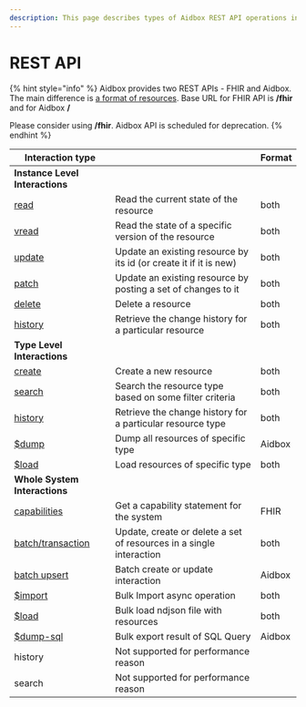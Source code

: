 ```yaml
---
description: This page describes types of Aidbox REST API operations in general
---
```


# REST API

{% hint style="info" %}
Aidbox provides two REST APIs - FHIR and Aidbox. The main difference is [a format of resources](../../storage-1/other/aidbox-and-fhir-formats.md). Base URL for FHIR API is **/fhir** and for Aidbox **/**

Please consider using **/fhir**. Aidbox API is scheduled for deprecation.
{% endhint %}

| Interaction type                                       |                                                                     | Format |
| ------------------------------------------------------ | ------------------------------------------------------------------- | ------ |
| **Instance Level Interactions**                        |                                                                     |        |
| [read](crud-1/read.md)                                 | Read the current state of the resource                              | both   |
| [vread](crud-1/read.md#vread)                          | Read the state of a specific version of the resource                | both   |
| [update](crud-1/update.md)                             | Update an existing resource by its id (or create it if it is new)   | both   |
| [patch](crud-1/patch.md)                               | Update an existing resource by posting a set of changes to it       | both   |
| [delete](crud-1/delete.md)                             | Delete a resource                                                   | both   |
| [history](history-1.md)                                | Retrieve the change history for a particular resource               | both   |
| **Type Level Interactions**                            |                                                                     |        |
| [create](crud-1/fhir-and-aidbox-crud.md)               | Create a new resource                                               | both   |
| [search](fhir-search/)                                 | Search the resource type based on some filter criteria              | both   |
| [history](history-1.md)                                | Retrieve the change history for a particular resource type          | both   |
| [$dump](../bulk-api-1/#usddump)                        | Dump all resources of specific type                                 | Aidbox |
| [$load](../bulk-api-1/#usdload)                        | Load resources of specific type                                     | both   |
| **Whole System Interactions**                          |                                                                     |        |
| [capabilities](other/metadata.md)                      | Get a capability statement for the system                           | FHIR   |
| [batch/transaction](../transaction.md)                 | Update, create or delete a set of resources in a single interaction | both   |
| [batch upsert](../other/batch-upsert.md)               | Batch create or update interaction                                  | Aidbox |
| [$import](../bulk-api-1/#usdimport-and-fhir-usdimport) | Bulk Import async operation                                         | both   |
| [$load](../bulk-api-1/#usdload)                        | Bulk load ndjson file with resources                                | both   |
| [$dump-sql](../bulk-api-1/#usddump-sql)                | Bulk export result of SQL Query                                     | Aidbox |
| history                                                | Not supported for performance reason                                |        |
| search                                                 | Not supported for performance reason                                |        |
